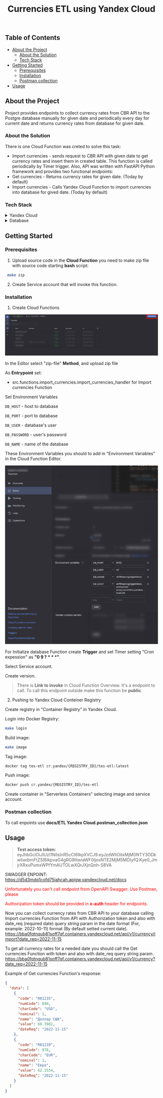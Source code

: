 <div align="center">
  <h1>Currencies ETL using Yandex Cloud</h1>
</div>

<br />

## Table of Contents

- [About the Project](#about-the-project)
  * [About the Solution](#about-the-solution)
  * [Tech Stack](#tech-stack)
- [Getting Started](#getting-started)
  * [Prerequisites](#prerequisites)
  * [Installation](#installation)
  * [Postman collection](#postman-collection)
- [Usage](#usage)
  

## About the Project
Project provides endpoints to collect currency rates from CBR API to the Postgre database manually for given date and periodically every day for current date and returns currency rates from database for given date.

### About the Solution

There is one Cloud Function was creted to solve this task:
 - Import currencies - sends request to CBR API with given date to get currency rates and insert them in created table. This function is called periodically by Timer trigger.
Also, API was written with FastAPI Python framework and provides two functional endpoints:
 - Get currencies - Returns currency rates for given date. (Today by default)
 - Import currencies - Calls Yandex Cloud Function to import currencies into database for gived date. (Today by default)



### Tech Stack

<details>
  <summary>Yandex Cloud</summary>
  <ul>
    <li><a href="https://cloud.yandex.ru/services/functions/">Cloud Functions</a></li>
    <li><a href="https://fastapi.tiangolo.com/">FastAPI</a></li>
    <li><a href="https://cloud.yandex.ru/services/managed-postgresql/">Managed Service for PostgreSQL</a></li>
    <li><a href="https://cloud.yandex.ru/docs/functions/operations/trigger/timer-create/">Timer trigger</a></li>
  </ul>
</details>

<details>
<summary>Database</summary>
  <a href="https://www.postgresql.org/">PostgreSQL</a>
</details>


## Getting Started


### Prerequisites

1. Upload source code in the **Cloud Function** you need to make zip file with source code starting **bash** script: 

```bash
 make zip
```

2. Create Service account that will invoke this function.

### Installation

1. Create Cloud Functions 

<img src="docs/images/create_func.png" alt="env files screenshot" />

In the Editor select "zip-file" **Method**, and upload zip file

As **Entrypoint** set:
 - src.functions.import_currencies.import_currencies_handler for Import currencies Function


Set Environment Variables

`DB_HOST` - host to database

`DB_PORT` - port to database

`DB_USER` - database's user

`DB_PASSWORD` - user's password

`DB_NAME` - name of the database

These Environment Variables you should to add in "Environment Variables" in the Cloud Function Editor.

<img src="docs/images/envs.png" alt="env files screenshot" />

For Initialize database Function create **Trigger** and set Timer setting "Cron expession" as **"0 9 ? * * *"**.

Select Service account.

Create version.

> There is **Link to invoke** in Cloud Function Overview. It's a endpoint to call. To call this endpoint outside make this function be **public**. 

2. Pushing to Yandex Cloud Conteiner Registry

Create registry in "Container Registry" in Yandex Cloud.

Login into Docker Registry:

```bash
make login
```

Build image:

```bash
make image
```

Tag image:

```bash
docker tag tes-etl cr.yandex/{REGISTRY_ID}/tes-etl:latest
```

Push image:

```bash
docker push cr.yandex/{REGISTRY_ID}/tes-etl
```

Create container in "Serverless Containers" selecting image and service account.

### Postman collection

To call enpoints use **docs/ETL Yandex Cloud.postman_collection.json**


## Usage

> **Test access token:** eyJhbGciOiJIUzI1NiIsInR5cCI6IkpXVCJ9.eyJzdWIiOiIxMjM0NTY3ODkwIiwibmFtZSI6IkpvaG4gRG9lIiwiaWF0IjoxNTE2MjM5MDIyfQ.Kye0_JmjrXRxuPumxWPfYmAUTOLwXQrJXjnQnh-S8VA

SWAGGER ENPOINT: https://d5d3mdq1cofd75iahcah.apigw.yandexcloud.net/docs

<span style="color:red">Unfortunately you can't call endpoint from OpenAPI Swagger. Use Postman, please</span> 

<span style="color:red">Authorization token should be provided in **x-auth** header for endpoints.</span> 

Now you can collect currency rates from CBR API to your database calling Import currencies Function from API with Authorization token and also with date_req (required date) query string param in the date format (For, example: 2022-10-11) format (By default setted current date).
https://bba0fqtnqub81soff7qf.containers.yandexcloud.net/api/v1/currency/import?date_req=2022-11-15

To get all currency rates for a needed date you should call the Get currencies Function with token and also with date_req query string param.
https://bba0fqtnqub81soff7qf.containers.yandexcloud.net/api/v1/currency?date_req=2022-11-15


Example of Get currencies Function's response:

```json
{
  "data": [
    {
      "code": "R01235",
      "numCode": 840,
      "charCode": "USD",
      "nominal": 1,
      "name": "Доллар США",
      "value": 60.3982,
      "dateReq": "2022-11-15"
    },
    {
      "code": "R01239",
      "numCode": 978,
      "charCode": "EUR",
      "nominal": 1,
      "name": "Евро",
      "value": 62.1554,
      "dateReq": "2022-11-15"
    }
  ]
}
```